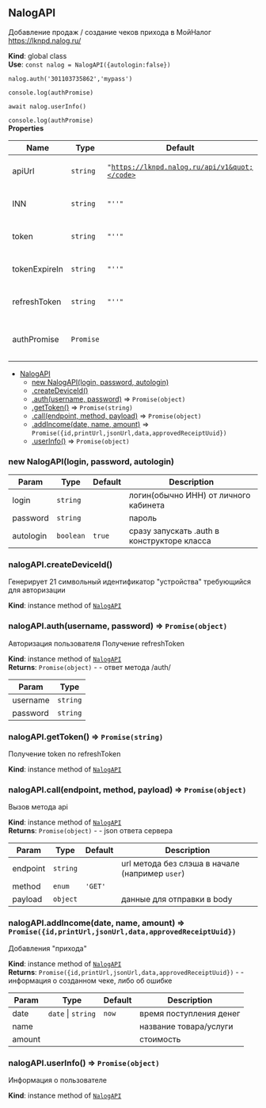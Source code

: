 <a name="NalogAPI"></a>

## NalogAPI
Добавление продаж / создание чеков прихода
в МойНалог https://lknpd.nalog.ru/

**Kind**: global class  
**Use**: ```const nalog = NalogAPI({autologin:false})```

  ```nalog.auth('301103735862','mypass')```

  ```console.log(authPromise)```

  ```await nalog.userInfo()```

  ```console.log(authPromise)```  
**Properties**

| Name | Type | Default | Description |
| --- | --- | --- | --- |
| apiUrl | <code>string</code> | <code>&quot;https://lknpd.nalog.ru/api/v1&quot;</code> | endpoint api личного кабинета |
| INN | <code>string</code> | <code>&quot;&#x27;&#x27;&quot;</code> | доступны после авторизации |
| token | <code>string</code> | <code>&quot;&#x27;&#x27;&quot;</code> | доступны после авторизации |
| tokenExpireIn | <code>string</code> | <code>&quot;&#x27;&#x27;&quot;</code> | доступны после авторизации |
| refreshToken | <code>string</code> | <code>&quot;&#x27;&#x27;&quot;</code> | доступны после авторизации |
| authPromise | <code>Promise</code> | <code></code> | промис для ожидания завершения авторизации |


* [NalogAPI](#NalogAPI)
    * [new NalogAPI(login, password, autologin)](#new_NalogAPI_new)
    * [.createDeviceId()](#NalogAPI+createDeviceId)
    * [.auth(username, password)](#NalogAPI+auth) ⇒ <code>Promise(object)</code>
    * [.getToken()](#NalogAPI+getToken) ⇒ <code>Promise(string)</code>
    * [.call(endpoint, method, payload)](#NalogAPI+call) ⇒ <code>Promise(object)</code>
    * [.addIncome(date, name, amount)](#NalogAPI+addIncome) ⇒ <code>Promise({id,printUrl,jsonUrl,data,approvedReceiptUuid})</code>
    * [.userInfo()](#NalogAPI+userInfo) ⇒ <code>Promise(object)</code>

<a name="new_NalogAPI_new"></a>

### new NalogAPI(login, password, autologin)

| Param | Type | Default | Description |
| --- | --- | --- | --- |
| login | <code>string</code> |  | логин(обычно ИНН) от личного кабинета |
| password | <code>string</code> |  | пароль |
| autologin | <code>boolean</code> | <code>true</code> | сразу запускать .auth в конструкторе класса |

<a name="NalogAPI+createDeviceId"></a>

### nalogAPI.createDeviceId()
Генерирует 21 символьный идентификатор "устройства" требующийся для авторизации

**Kind**: instance method of [<code>NalogAPI</code>](#NalogAPI)  
<a name="NalogAPI+auth"></a>

### nalogAPI.auth(username, password) ⇒ <code>Promise(object)</code>
Авторизация пользователя
Получение refreshToken

**Kind**: instance method of [<code>NalogAPI</code>](#NalogAPI)  
**Returns**: <code>Promise(object)</code> - - ответ метода /auth/  

| Param | Type |
| --- | --- |
| username | <code>string</code> | 
| password | <code>string</code> | 

<a name="NalogAPI+getToken"></a>

### nalogAPI.getToken() ⇒ <code>Promise(string)</code>
Получение token по refreshToken

**Kind**: instance method of [<code>NalogAPI</code>](#NalogAPI)  
<a name="NalogAPI+call"></a>

### nalogAPI.call(endpoint, method, payload) ⇒ <code>Promise(object)</code>
Вызов метода api

**Kind**: instance method of [<code>NalogAPI</code>](#NalogAPI)  
**Returns**: <code>Promise(object)</code> - - json ответа сервера  

| Param | Type | Default | Description |
| --- | --- | --- | --- |
| endpoint | <code>string</code> |  | url метода без слэша в начале (например `user`) |
| method | <code>enum</code> | <code>&#x27;GET&#x27;</code> |  |
| payload | <code>object</code> |  | данные для отправки в body |

<a name="NalogAPI+addIncome"></a>

### nalogAPI.addIncome(date, name, amount) ⇒ <code>Promise({id,printUrl,jsonUrl,data,approvedReceiptUuid})</code>
Добавления "прихода"

**Kind**: instance method of [<code>NalogAPI</code>](#NalogAPI)  
**Returns**: <code>Promise({id,printUrl,jsonUrl,data,approvedReceiptUuid})</code> - - информация о созданном чеке, либо об ошибке  

| Param | Type | Default | Description |
| --- | --- | --- | --- |
| date | <code>date</code> \| <code>string</code> | <code>now</code> | время поступления денег |
| name |  |  | название товара/услуги |
| amount |  |  | стоимость |

<a name="NalogAPI+userInfo"></a>

### nalogAPI.userInfo() ⇒ <code>Promise(object)</code>
Информация о пользователе

**Kind**: instance method of [<code>NalogAPI</code>](#NalogAPI)  
